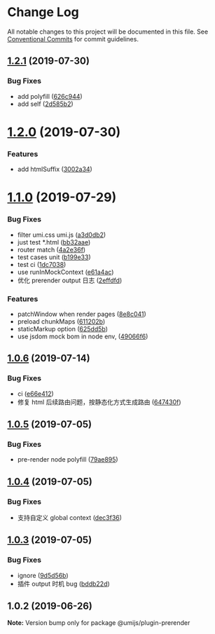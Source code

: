 # Change Log

All notable changes to this project will be documented in this file.
See [Conventional Commits](https://conventionalcommits.org) for commit guidelines.

## [1.2.1](https://github.com/umijs/plugins/compare/@umijs/plugin-prerender@1.2.0...@umijs/plugin-prerender@1.2.1) (2019-07-30)


### Bug Fixes

* add polyfill ([626c944](https://github.com/umijs/plugins/commit/626c944))
* add self ([2d585b2](https://github.com/umijs/plugins/commit/2d585b2))





# [1.2.0](https://github.com/umijs/plugins/compare/@umijs/plugin-prerender@1.1.0...@umijs/plugin-prerender@1.2.0) (2019-07-30)


### Features

* add htmlSuffix ([3002a34](https://github.com/umijs/plugins/commit/3002a34))





# [1.1.0](https://github.com/umijs/plugins/compare/@umijs/plugin-prerender@1.0.6...@umijs/plugin-prerender@1.1.0) (2019-07-29)


### Bug Fixes

* filter umi.css umi.js ([a3d0db2](https://github.com/umijs/plugins/commit/a3d0db2))
* just test *.html ([bb32aae](https://github.com/umijs/plugins/commit/bb32aae))
* router match ([4a2e36f](https://github.com/umijs/plugins/commit/4a2e36f))
* test cases unit ([b199e33](https://github.com/umijs/plugins/commit/b199e33))
* test ci ([1dc7038](https://github.com/umijs/plugins/commit/1dc7038))
* use runInMockContext ([e61a4ac](https://github.com/umijs/plugins/commit/e61a4ac))
* 优化 prerender output 日志 ([2effdfd](https://github.com/umijs/plugins/commit/2effdfd))


### Features

* patchWindow when render pages ([8e8c041](https://github.com/umijs/plugins/commit/8e8c041))
* preload chunkMaps ([611202b](https://github.com/umijs/plugins/commit/611202b))
* staticMarkup option ([625dd5b](https://github.com/umijs/plugins/commit/625dd5b))
* use jsdom mock bom in node env, ([49066f6](https://github.com/umijs/plugins/commit/49066f6))





## [1.0.6](https://github.com/umijs/plugins/compare/@umijs/plugin-prerender@1.0.5...@umijs/plugin-prerender@1.0.6) (2019-07-14)


### Bug Fixes

* ci ([e66e412](https://github.com/umijs/plugins/commit/e66e412))
* 修复 html 后续路由问题，按静态化方式生成路由 ([647430f](https://github.com/umijs/plugins/commit/647430f))





## [1.0.5](https://github.com/umijs/plugins/compare/@umijs/plugin-prerender@1.0.4...@umijs/plugin-prerender@1.0.5) (2019-07-05)


### Bug Fixes

* pre-render node polyfill ([79ae895](https://github.com/umijs/plugins/commit/79ae895))





## [1.0.4](https://github.com/umijs/plugins/compare/@umijs/plugin-prerender@1.0.3...@umijs/plugin-prerender@1.0.4) (2019-07-05)


### Bug Fixes

* 支持自定义 global context ([dec3f36](https://github.com/umijs/plugins/commit/dec3f36))





## [1.0.3](https://github.com/umijs/plugins/compare/@umijs/plugin-prerender@1.0.2...@umijs/plugin-prerender@1.0.3) (2019-07-05)


### Bug Fixes

* ignore ([9d5d56b](https://github.com/umijs/plugins/commit/9d5d56b))
* 插件 output 时机 bug ([bddb22d](https://github.com/umijs/plugins/commit/bddb22d))





## 1.0.2 (2019-06-26)

**Note:** Version bump only for package @umijs/plugin-prerender
